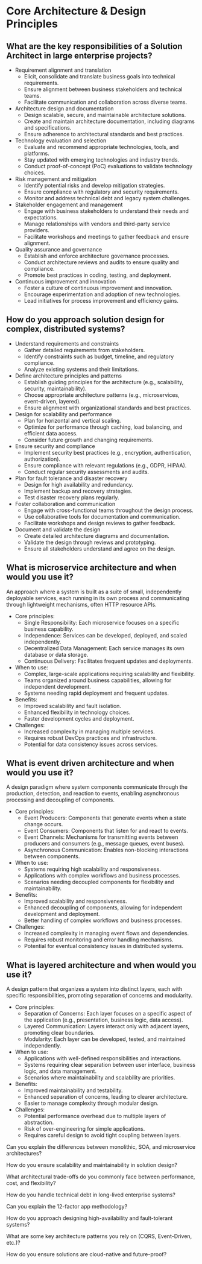 # Core Architecture & Design Principles

## What are the key responsibilities of a Solution Architect in large enterprise projects?

* Requirement alignment and translation
    - Elicit, consolidate and translate business goals into technical requirements.
    - Ensure alignment between business stakeholders and technical teams.
    - Facilitate communication and collaboration across diverse teams.
* Architecture design and documentation
    - Design scalable, secure, and maintainable architecture solutions.
    - Create and maintain architecture documentation, including diagrams and specifications.
    - Ensure adherence to architectural standards and best practices.
* Technology evaluation and selection
    - Evaluate and recommend appropriate technologies, tools, and platforms.
    - Stay updated with emerging technologies and industry trends.
    - Conduct proof-of-concept (PoC) evaluations to validate technology choices.
* Risk management and mitigation
    - Identify potential risks and develop mitigation strategies.
    - Ensure compliance with regulatory and security requirements.
    - Monitor and address technical debt and legacy system challenges.
* Stakeholder engagement and management
    - Engage with business stakeholders to understand their needs and expectations.
    - Manage relationships with vendors and third-party service providers.
    - Facilitate workshops and meetings to gather feedback and ensure alignment.
* Quality assurance and governance
    - Establish and enforce architecture governance processes.
    - Conduct architecture reviews and audits to ensure quality and compliance.
    - Promote best practices in coding, testing, and deployment.
* Continuous improvement and innovation
    - Foster a culture of continuous improvement and innovation.
    - Encourage experimentation and adoption of new technologies.
    - Lead initiatives for process improvement and efficiency gains.

## How do you approach solution design for complex, distributed systems?

* Understand requirements and constraints
    - Gather detailed requirements from stakeholders.
    - Identify constraints such as budget, timeline, and regulatory compliance.
    - Analyze existing systems and their limitations.
* Define architecture principles and patterns
    - Establish guiding principles for the architecture (e.g., scalability, security, maintainability).
    - Choose appropriate architecture patterns (e.g., microservices, event-driven, layered).
    - Ensure alignment with organizational standards and best practices.
* Design for scalability and performance
    - Plan for horizontal and vertical scaling.
    - Optimize for performance through caching, load balancing, and efficient data access.
    - Consider future growth and changing requirements.
* Ensure security and compliance
    - Implement security best practices (e.g., encryption, authentication, authorization).
    - Ensure compliance with relevant regulations (e.g., GDPR, HIPAA).
    - Conduct regular security assessments and audits.
* Plan for fault tolerance and disaster recovery
    - Design for high availability and redundancy.
    - Implement backup and recovery strategies.
    - Test disaster recovery plans regularly.
* Foster collaboration and communication
    - Engage with cross-functional teams throughout the design process.
    - Use collaborative tools for documentation and communication.
    - Facilitate workshops and design reviews to gather feedback.
* Document and validate the design
    - Create detailed architecture diagrams and documentation.
    - Validate the design through reviews and prototyping.
    - Ensure all stakeholders understand and agree on the design.

## What is microservice architecture and when would you use it?

An approach where a system is built as a suite of small, independently deployable services, each running in its own
process and communicating through lightweight mechanisms, often HTTP resource APIs.

* Core principles:
    - Single Responsibility: Each microservice focuses on a specific business capability.
    - Independence: Services can be developed, deployed, and scaled independently.
    - Decentralized Data Management: Each service manages its own database or data storage.
    - Continuous Delivery: Facilitates frequent updates and deployments.
* When to use:
    - Complex, large-scale applications requiring scalability and flexibility.
    - Teams organized around business capabilities, allowing for independent development.
    - Systems needing rapid deployment and frequent updates.
* Benefits:
    - Improved scalability and fault isolation.
    - Enhanced flexibility in technology choices.
    - Faster development cycles and deployment.
* Challenges:
    - Increased complexity in managing multiple services.
    - Requires robust DevOps practices and infrastructure.
    - Potential for data consistency issues across services.

## What is event driven architecture and when would you use it?

A design paradigm where system components communicate through the production, detection, and reaction to events,
enabling
asynchronous processing and decoupling of components.

* Core principles:
    - Event Producers: Components that generate events when a state change occurs.
    - Event Consumers: Components that listen for and react to events.
    - Event Channels: Mechanisms for transmitting events between producers and consumers (e.g., message queues, event
      buses).
    - Asynchronous Communication: Enables non-blocking interactions between components.
* When to use:
    - Systems requiring high scalability and responsiveness.
    - Applications with complex workflows and business processes.
    - Scenarios needing decoupled components for flexibility and maintainability.
* Benefits:
    - Improved scalability and responsiveness.
    - Enhanced decoupling of components, allowing for independent development and deployment.
    - Better handling of complex workflows and business processes.
* Challenges:
    - Increased complexity in managing event flows and dependencies.
    - Requires robust monitoring and error handling mechanisms.
    - Potential for eventual consistency issues in distributed systems.

## What is layered architecture and when would you use it?

A design pattern that organizes a system into distinct layers, each with specific responsibilities, promoting separation
of concerns and modularity.

* Core principles:
    - Separation of Concerns: Each layer focuses on a specific aspect of the application (e.g., presentation, business
      logic, data access).
    - Layered Communication: Layers interact only with adjacent layers, promoting clear boundaries.
    - Modularity: Each layer can be developed, tested, and maintained independently.
* When to use:
    - Applications with well-defined responsibilities and interactions.
    - Systems requiring clear separation between user interface, business logic, and data management.
    - Scenarios where maintainability and scalability are priorities.
* Benefits:
    - Improved maintainability and testability.
    - Enhanced separation of concerns, leading to clearer architecture.
    - Easier to manage complexity through modular design.
* Challenges:
    - Potential performance overhead due to multiple layers of abstraction.
    - Risk of over-engineering for simple applications.
    - Requires careful design to avoid tight coupling between layers.

Can you explain the differences between monolithic, SOA, and microservice architectures?

How do you ensure scalability and maintainability in solution design?

What architectural trade-offs do you commonly face between performance, cost, and flexibility?

How do you handle technical debt in long-lived enterprise systems?

Can you explain the 12-factor app methodology?

How do you approach designing high-availability and fault-tolerant systems?

What are some key architecture patterns you rely on (CQRS, Event-Driven, etc.)?

How do you ensure solutions are cloud-native and future-proof?